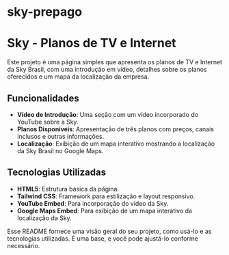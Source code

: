 # sky-prepago

# Sky - Planos de TV e Internet

Este projeto é uma página simples que apresenta os planos de TV e Internet da Sky Brasil, com uma introdução em vídeo, detalhes sobre os planos oferecidos e um mapa da localização da empresa.

## Funcionalidades

- **Vídeo de Introdução**: Uma seção com um vídeo incorporado do YouTube sobre a Sky.
- **Planos Disponíveis**: Apresentação de três planos com preços, canais inclusos e outras informações.
- **Localização**: Exibição de um mapa interativo mostrando a localização da Sky Brasil no Google Maps.

## Tecnologias Utilizadas

- **HTML5**: Estrutura básica da página.
- **Tailwind CSS**: Framework para estilização e layout responsivo.
- **YouTube Embed**: Para incorporação do vídeo da Sky.
- **Google Maps Embed**: Para exibição de um mapa interativo da localização da Sky.


Esse README fornece uma visão geral do seu projeto, como usá-lo e as tecnologias utilizadas. É uma base, e você pode ajustá-lo conforme necessário.

